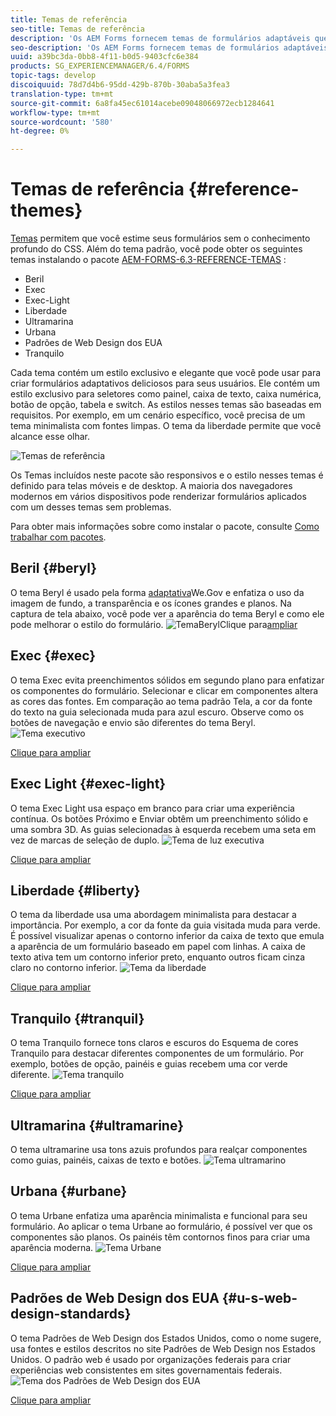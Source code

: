 ```yaml
---
title: Temas de referência
seo-title: Temas de referência
description: 'Os AEM Forms fornecem temas de formulários adaptáveis que você pode obter da Distribuição de software e usar para criar um estilo de formulário. '
seo-description: 'Os AEM Forms fornecem temas de formulários adaptáveis que você pode obter da Distribuição de software e usar para criar um estilo de formulário. '
uuid: a39bc3da-0bb8-4f11-b0d5-9403cfc6e384
products: SG_EXPERIENCEMANAGER/6.4/FORMS
topic-tags: develop
discoiquuid: 78d7d4b6-95dd-429b-870b-30aba5a3fea3
translation-type: tm+mt
source-git-commit: 6a8fa45ec61014acebe09048066972ecb1284641
workflow-type: tm+mt
source-wordcount: '580'
ht-degree: 0%

---
```



# Temas de referência {#reference-themes}

[Temas](/help/forms/using/themes.md) permitem que você estime seus formulários sem o conhecimento profundo do CSS. Além do tema padrão, você pode obter os seguintes temas instalando o pacote [AEM-FORMS-6.3-REFERENCE-TEMAS](https://www.adobeaemcloud.com/content/marketplace/marketplaceProxy.html?packagePath=/content/companies/public/adobe/packages/cq630/fd/AEM-FORMS-6.3-REFERENCE-THEMES) :

* Beril
* Exec
* Exec-Light
* Liberdade
* Ultramarina
* Urbana
* Padrões de Web Design dos EUA
* Tranquilo

Cada tema contém um estilo exclusivo e elegante que você pode usar para criar formulários adaptativos deliciosos para seus usuários. Ele contém um estilo exclusivo para seletores como painel, caixa de texto, caixa numérica, botão de opção, tabela e switch. As estilos nesses temas são baseadas em requisitos. Por exemplo, em um cenário específico, você precisa de um tema minimalista com fontes limpas. O tema da liberdade permite que você alcance esse olhar.

![Temas de referência](assets/ref-themes.png)

Os Temas incluídos neste pacote são responsivos e o estilo nesses temas é definido para telas móveis e de desktop. A maioria dos navegadores modernos em vários dispositivos pode renderizar formulários aplicados com um desses temas sem problemas.

Para obter mais informações sobre como instalar o pacote, consulte [Como trabalhar com pacotes](/help/sites-administering/package-manager.md).

## Beril {#beryl}

O tema Beryl é usado pela forma [adaptativa](/help/forms/using/gov-reference-site-walkthrough.md)We.Gov e enfatiza o uso da imagem de fundo, a transparência e os ícones grandes e planos. Na captura de tela abaixo, você pode ver a aparência do tema Beryl e como ele pode melhorar o estilo do formulário.
![Tema](assets/beryl.png)BerylClique para[ampliar](assets/beryl-1.png)

## Exec {#exec}

O tema Exec evita preenchimentos sólidos em segundo plano para enfatizar os componentes do formulário. Selecionar e clicar em componentes altera as cores das fontes. Em comparação ao tema padrão Tela, a cor da fonte do texto na guia selecionada muda para azul escuro. Observe como os botões de navegação e envio são diferentes do tema Beryl.
![Tema executivo](assets/exec.png)

[Clique para ampliar](assets/exec-1.png)

## Exec Light {#exec-light}

O tema Exec Light usa espaço em branco para criar uma experiência contínua. Os botões Próximo e Enviar obtêm um preenchimento sólido e uma sombra 3D. As guias selecionadas à esquerda recebem uma seta em vez de marcas de seleção de duplo.
![Tema de luz executiva](assets/exec-light.png)

[Clique para ampliar](assets/exec-light-1.png)

## Liberdade {#liberty}

O tema da liberdade usa uma abordagem minimalista para destacar a importância. Por exemplo, a cor da fonte da guia visitada muda para verde. É possível visualizar apenas o contorno inferior da caixa de texto que emula a aparência de um formulário baseado em papel com linhas. A caixa de texto ativa tem um contorno inferior preto, enquanto outros ficam cinza claro no contorno inferior.
![Tema da liberdade](assets/liberty.png)

[Clique para ampliar](assets/liberty-1.png)

## Tranquilo {#tranquil}

O tema Tranquilo fornece tons claros e escuros do Esquema de cores Tranquilo para destacar diferentes componentes de um formulário. Por exemplo, botões de opção, painéis e guias recebem uma cor verde diferente.
![Tema tranquilo](assets/tranquil.png)

[Clique para ampliar](assets/tranquil-1.png)

## Ultramarina {#ultramarine}

O tema ultramarine usa tons azuis profundos para realçar componentes como guias, painéis, caixas de texto e botões.
![Tema ultramarino](assets/ultramarine.png)

## Urbana {#urbane}

O tema Urbane enfatiza uma aparência minimalista e funcional para seu formulário. Ao aplicar o tema Urbane ao formulário, é possível ver que os componentes são planos. Os painéis têm contornos finos para criar uma aparência moderna.
![Tema Urbane](assets/urbane.png)

[Clique para ampliar](assets/urbane-1.png)

## Padrões de Web Design dos EUA {#u-s-web-design-standards}

O tema Padrões de Web Design dos Estados Unidos, como o nome sugere, usa fontes e estilos descritos no site Padrões de Web Design nos Estados Unidos. O padrão web é usado por organizações federais para criar experiências web consistentes em sites governamentais federais.
![Tema dos Padrões de Web Design dos EUA](assets/us-web-standards.png)

[Clique para ampliar](assets/usgov.png)